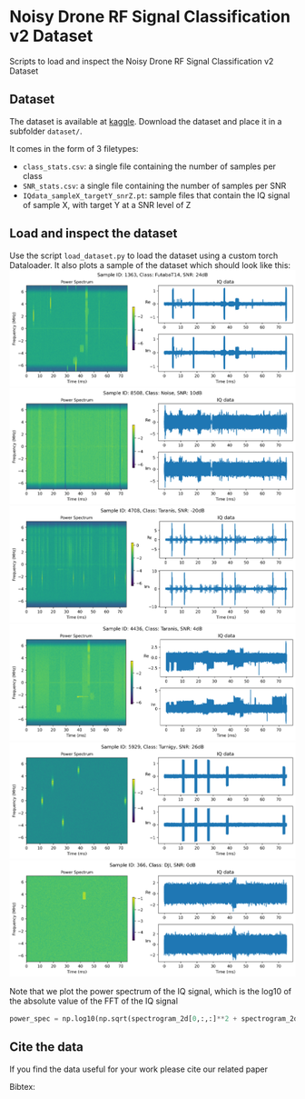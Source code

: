 # Noisy Drone RF Signal Classification v2 Dataset
Scripts to load and inspect the Noisy Drone RF Signal Classification v2 Dataset

## Dataset
The dataset is available at [kaggle](https://www.kaggle.com/datasets/sgluege/noisy-drone-rf-signal-classification-v2). Download the dataset and place it in a subfolder `dataset/`. 

It comes in the form of 3 filetypes:
- `class_stats.csv`: a single file containing the number of samples per class
- `SNR_stats.csv`:  a single file containing the number of samples per SNR
- `IQdata_sampleX_targetY_snrZ.pt`: sample files that contain the IQ signal of sample X, with target Y at a SNR level of Z

## Load and inspect the dataset
Use the script `load_dataset.py` to load the dataset using a custom torch Dataloader. It also plots a sample of the dataset which should look like this: 
![sample_input_data.png](doc/img/FutabaT14_snr24.png)
![sample_input_data.png](doc/img/Noise_snr10.png)
![sample_input_data.png](doc/img/Taranis_snr-20.png)
![sample_input_data.png](doc/img/Taranis_snr4.png)
![sample_input_data.png](doc/img/Turnigy_snr26.png)
![sample_input_data.png](doc/img/DJI_snr0.png)

Note that we plot the power spectrum of the IQ signal, which is the log10 of the absolute value of the FFT of the IQ signal 
```python
power_spec = np.log10(np.sqrt(spectrogram_2d[0,:,:]**2 + spectrogram_2d[1,:,:]**2))
```
## Cite the data

If you find the data useful for your work please cite our related paper 

Bibtex:
```

```

